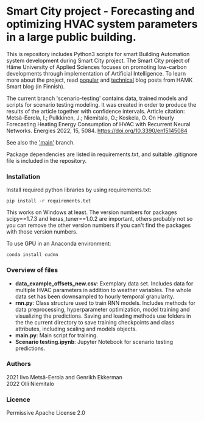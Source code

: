 # Smart City project - Forecasting and optimizing HVAC system parameters in a large public building.

This is repository includes Python3 scripts for smart Building Automation system development during Smart City project. The Smart City project of Häme University of Applied Sciences focuses on promoting low-carbon developments through implementation of Artificial Intelligence. To learn more about the project, read [popular](https://blog.hamk.fi/hamk-smart/koneoppiminen-alykkaissa-rakennuksissa/) and [technical](https://blog.hamk.fi/hamk-smart/alykaupunki-hanke-edistaa-tekoalyn-tuotteistamista-rakennuksissa/) blog posts from HAMK Smart blog (in Finnish).

The current branch 'scenario-testing' contains data, trained models and scripts for scenario testing modeling. It was created in order to produce the results of the article together with confidence intervals. Article citation: Metsä-Eerola, I.; Pulkkinen, J.; Niemitalo, O.; Koskela, O. On Hourly Forecasting Heating Energy Consumption of HVAC with Recurrent Neural Networks. Energies 2022, 15, 5084. https://doi.org/10.3390/en15145084

See also the ['main'](https://github.com/hamk-uas/HAMK_Smart_City/tree/main) branch.

Package dependencies are listed in requirements.txt, and suitable .gitignore file is included in the repository.

### Installation
Install required python libraries by using requirements.txt:
```
pip install -r requirements.txt
```

This works on Windows at least. The version numbers for packages scipy==1.7.3 and keras_tuner==1.0.2 are important, others probably not so you can remove the other version numbers if you can't find the packages with those version numbers.

To use GPU in an Anaconda environment:

```
conda install cudnn
```

### Overview of files
* __data_example_offsets_new.csv__: Exemplary data set. Includes data for multiple HVAC parameters in addition to weather variables. The whole data set has been downsampled to hourly temporal granularity.
* __rnn.py__: Class structure used to train RNN models. Includes methods for data preprocessing, hyperparameter optimization, model training and visualizing the predictions. Saving and loading methods use folders in the the current directory to save training checkpoints and class attributes, including scaling and models objects. 
* __main.py__: Main script for training.
* __Scenario testing.ipynb__: Jupyter Notebook for scenario testing predictions.

### Authors
2021 Iivo Metsä-Eerola and Genrikh Ekkerman<br>
2022 Olli Niemitalo

### Licence
Permissive Apache License 2.0
